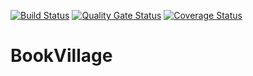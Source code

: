 [![Build Status](https://app.travis-ci.com/swsnu/swppfall2022-team8.svg?branch=main)](https://app.travis-ci.com/swsnu/swppfall2022-team8)
[![Quality Gate Status](https://sonarcloud.io/api/project_badges/measure?project=swsnu_swppfall2022-team8&metric=alert_status)](https://sonarcloud.io/dashboard?id=swsnu_swppfall2022-team8)
[![Coverage Status](https://coveralls.io/repos/github/swsnu/swppfall2022-team8/badge.svg?branch=main&kill_cache=1)](https://coveralls.io/github/swsnu/swppfall2022-team8?branch=main)

# BookVillage
